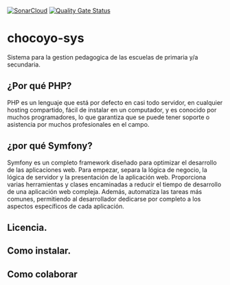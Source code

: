 [![SonarCloud](https://sonarcloud.io/images/project_badges/sonarcloud-white.svg)](https://sonarcloud.io/dashboard?id=jugnicaragua_chocoyo-sys)
[![Quality Gate Status](https://sonarcloud.io/api/project_badges/measure?project=jugnicaragua_chocoyo-sys&metric=alert_status)](https://sonarcloud.io/dashboard?id=jugnicaragua_chocoyo-sys)


# chocoyo-sys
Sistema para la gestion pedagogica de las escuelas de primaria y/a secundaria. 


## ¿Por qué PHP?

PHP es un lenguaje que  está por defecto en casi todo servidor, en cualquier hosting compartido, fácil de instalar en un computador, y es conocido por muchos programadores, lo que garantiza que se puede tener soporte o asistencia por muchos profesionales en el campo.

## ¿por qué Symfony?
Symfony es un completo framework diseñado para optimizar el desarrollo de las aplicaciones web. Para empezar, separa la lógica de negocio, la lógica de servidor y la presentación de la aplicación web. Proporciona varias herramientas y clases encaminadas a reducir el tiempo de desarrollo de una aplicación web compleja.
Además, automatiza las tareas más comunes, permitiendo al desarrollador dedicarse por completo a los aspectos específicos de cada aplicación.



## Licencia.

## Como instalar.

## Como colaborar
